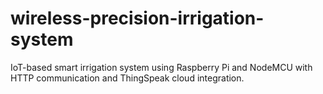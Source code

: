 # wireless-precision-irrigation-system
IoT-based smart irrigation system using Raspberry Pi and NodeMCU with HTTP communication and ThingSpeak cloud integration.
